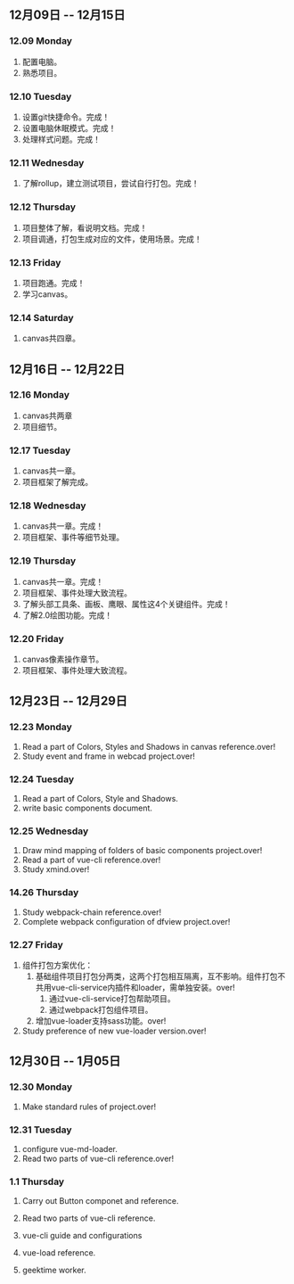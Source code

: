 ## 12月09日 -- 12月15日

### 12.09 Monday
1. 配置电脑。
2. 熟悉项目。

### 12.10 Tuesday
1. 设置git快捷命令。完成！
2. 设置电脑休眠模式。完成！
3. 处理样式问题。完成！

### 12.11 Wednesday
1. 了解rollup，建立测试项目，尝试自行打包。完成！

### 12.12 Thursday
1. 项目整体了解，看说明文档。完成！
2. 项目调通，打包生成对应的文件，使用场景。完成！

### 12.13 Friday
1. 项目跑通。完成！
2. 学习canvas。

### 12.14 Saturday
1. canvas共四章。

## 12月16日 -- 12月22日

### 12.16 Monday
1. canvas共两章
2. 项目细节。

### 12.17 Tuesday
1. canvas共一章。
2. 项目框架了解完成。

### 12.18 Wednesday
1. canvas共一章。完成！
2. 项目框架、事件等细节处理。

### 12.19 Thursday
1. canvas共一章。完成！
2. 项目框架、事件处理大致流程。
3. 了解头部工具条、画板、鹰眼、属性这4个关键组件。完成！
4. 了解2.0绘图功能。完成！

### 12.20 Friday
1. canvas像素操作章节。
2. 项目框架、事件处理大致流程。

## 12月23日 -- 12月29日

### 12.23 Monday
1. Read a part of Colors, Styles and Shadows in canvas reference.over!
2. Study event and frame in webcad project.over!

### 12.24 Tuesday
1. Read a part of Colors, Style and Shadows.
2. write basic components document.

### 12.25 Wednesday
1. Draw mind mapping of folders of basic components project.over!
2. Read a part of vue-cli reference.over!
3. Study xmind.over!

### 14.26 Thursday
1. Study webpack-chain reference.over!
2. Complete webpack configuration of dfview project.over!

### 12.27 Friday
1. 组件打包方案优化：
   1. 基础组件项目打包分两类，这两个打包相互隔离，互不影响。组件打包不共用vue-cli-service内插件和loader，需单独安装。over!
      1. 通过vue-cli-service打包帮助项目。
      2. 通过webpack打包组件项目。
   2. 增加vue-loader支持sass功能。over!
2. Study preference of new vue-loader version.over!

## 12月30日 -- 1月05日

### 12.30 Monday
1. Make standard rules of project.over!

### 12.31 Tuesday
1. configure vue-md-loader.
2. Read two parts of vue-cli reference.over!

### 1.1 Thursday
1. Carry out Button componet and reference.
2. Read two parts of vue-cli reference.


1. vue-cli guide and configurations
2. vue-load reference.
3. geektime worker.